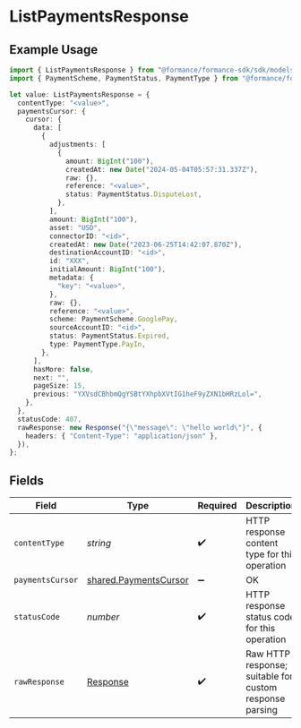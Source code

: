 # ListPaymentsResponse

## Example Usage

```typescript
import { ListPaymentsResponse } from "@formance/formance-sdk/sdk/models/operations";
import { PaymentScheme, PaymentStatus, PaymentType } from "@formance/formance-sdk/sdk/models/shared";

let value: ListPaymentsResponse = {
  contentType: "<value>",
  paymentsCursor: {
    cursor: {
      data: [
        {
          adjustments: [
            {
              amount: BigInt("100"),
              createdAt: new Date("2024-05-04T05:57:31.337Z"),
              raw: {},
              reference: "<value>",
              status: PaymentStatus.DisputeLost,
            },
          ],
          amount: BigInt("100"),
          asset: "USD",
          connectorID: "<id>",
          createdAt: new Date("2023-06-25T14:42:07.870Z"),
          destinationAccountID: "<id>",
          id: "XXX",
          initialAmount: BigInt("100"),
          metadata: {
            "key": "<value>",
          },
          raw: {},
          reference: "<value>",
          scheme: PaymentScheme.GooglePay,
          sourceAccountID: "<id>",
          status: PaymentStatus.Expired,
          type: PaymentType.PayIn,
        },
      ],
      hasMore: false,
      next: "",
      pageSize: 15,
      previous: "YXVsdCBhbmQgYSBtYXhpbXVtIG1heF9yZXN1bHRzLol=",
    },
  },
  statusCode: 407,
  rawResponse: new Response("{\"message\": \"hello world\"}", {
    headers: { "Content-Type": "application/json" },
  }),
};
```

## Fields

| Field                                                                 | Type                                                                  | Required                                                              | Description                                                           |
| --------------------------------------------------------------------- | --------------------------------------------------------------------- | --------------------------------------------------------------------- | --------------------------------------------------------------------- |
| `contentType`                                                         | *string*                                                              | :heavy_check_mark:                                                    | HTTP response content type for this operation                         |
| `paymentsCursor`                                                      | [shared.PaymentsCursor](../../../sdk/models/shared/paymentscursor.md) | :heavy_minus_sign:                                                    | OK                                                                    |
| `statusCode`                                                          | *number*                                                              | :heavy_check_mark:                                                    | HTTP response status code for this operation                          |
| `rawResponse`                                                         | [Response](https://developer.mozilla.org/en-US/docs/Web/API/Response) | :heavy_check_mark:                                                    | Raw HTTP response; suitable for custom response parsing               |
